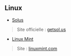 ## Linux

 * [Solus](solus/)
 
  > Site officielle : [getsol.us](https://getsol.us/home/)

 * [Linux Mint](mint/)
 
  > Site : [linuxmint.com](https://www.linuxmint.com/)

